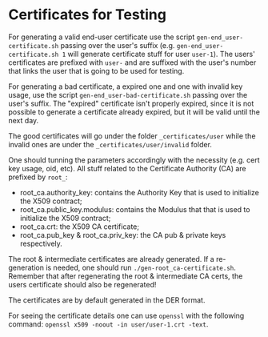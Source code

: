 # Certificates for Testing

For generating a valid end-user certificate use the script `gen-end_user-certificate.sh` passing over the user's suffix (e.g. `gen-end_user-certificate.sh 1` 
will generate certificate stuff for user `user-1`). The users' certificates are prefixed with `user-` and are suffixed with the user's number that links the user 
that is going to be used for testing.

For generating a bad certificate, a expired one and one with invalid key usage, use the script `gen-end_user-bad-certificate.sh` passing over the user's suffix. The "expired" certificate isn't properly expired, since it is not possible to generate 
a certificate already expired, but it will be valid until the next day.

The good certificates will go under the folder `_certificates/user` while the invalid ones are under the `_certificates/user/invalid` folder.

One should tunning the parameters accordingly with the necessity (e.g. cert key usage, oid, etc). All stuff related to the Certificate Authority (CA) are prefixed by `root_`:
- root_ca.authority_key: contains the Authority Key that is used to initialize the X509 contract;
- root_ca.public_key.modulus: contains the Modulus that that is used to initialize the X509 contract;
- root_ca.crt: the X509 CA certificate;
- root_ca.pub_key & root_ca.priv_key: the CA pub & private keys respectively.

The root & intermediate certificates are already generated. If a re-generation is needed, one should run `./gen-root_ca-certificate.sh`. Remember that after 
regenerating the root & intermediate CA certs, the users certificate should also be regenerated!

The certificates are by default generated in the DER format.

For seeing the certificate details one can use `openssl` with the following command: `openssl x509 -noout -in user/user-1.crt -text`.
